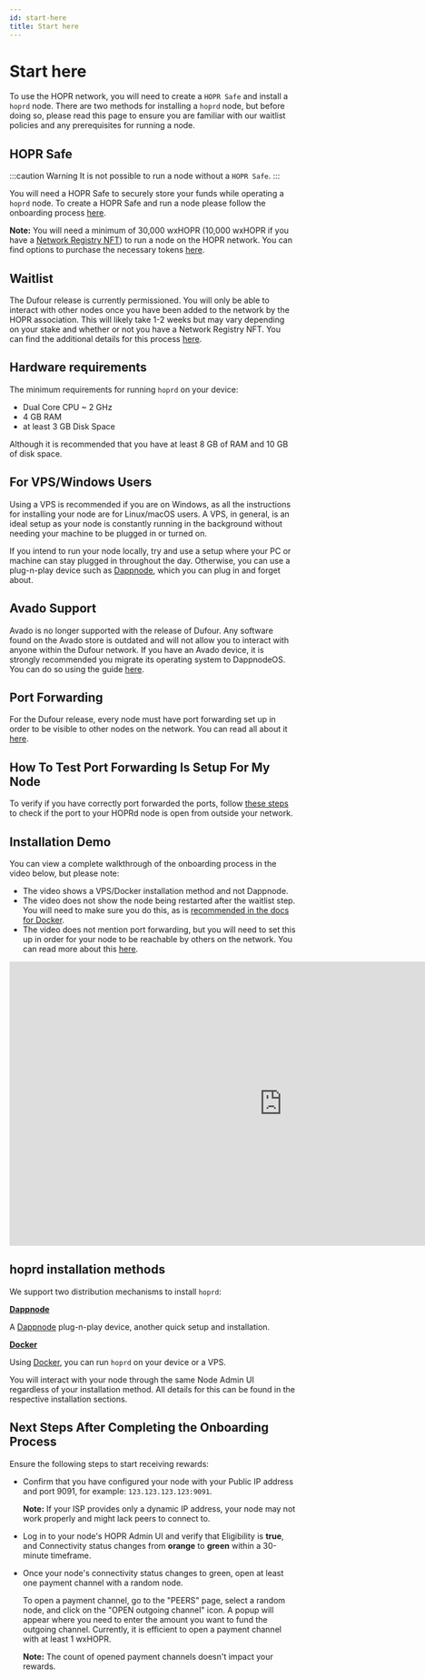 ```yaml
---
id: start-here
title: Start here
---
```


# Start here

To use the HOPR network, you will need to create a `HOPR Safe` and install a `hoprd` node. There are two methods for installing a `hoprd` node, but before doing so, please read this page to ensure you are familiar with our waitlist policies and any prerequisites for running a node.

## HOPR Safe

:::caution Warning 
It is not possible to run a node without a `HOPR Safe`.
:::

You will need a HOPR Safe to securely store your funds while operating a `hoprd` node. To create a HOPR Safe and run a node please follow the onboarding process [here](https://hub.hoprnet.org/). 

**Note:** You will need a minimum of 30,000 wxHOPR (10,000 wxHOPR if you have a [Network Registry NFT](./waitlist-FAQ.md#what-is-the-network-registry-nft)) to run a node on the HOPR network. You can find options to purchase the necessary tokens [here](../staking/how-to-get-hopr.md).

## Waitlist

The Dufour release is currently permissioned. You will only be able to interact with other nodes once you have been added to the network by the HOPR association. This will likely take 1-2 weeks but may vary depending on your stake and whether or not you have a Network Registry NFT. You can find the additional details for this process [here](./waitlist-FAQ.md).

## Hardware requirements

The minimum requirements for running `hoprd` on your device:

- Dual Core CPU ~ 2 GHz
- 4 GB RAM
- at least 3 GB Disk Space

Although it is recommended that you have at least 8 GB of RAM and 10 GB of disk space.

## For VPS/Windows Users

Using a VPS is recommended if you are on Windows, as all the instructions for installing your node are for Linux/macOS users. A VPS, in general, is an ideal setup as your node is constantly running in the background without needing your machine to be plugged in or turned on. 

If you intend to run your node locally, try and use a setup where your PC or machine can stay plugged in throughout the day. Otherwise, you can use a plug-n-play device such as [Dappnode](https://dappnode.com/collections/frontpage/products/hopr-special-edition), which you can plug in and forget about.

## Avado Support

Avado is no longer supported with the release of Dufour. Any software found on the Avado store is outdated and will not allow you to interact with anyone within the Dufour network. If you have an Avado device, it is strongly recommended you migrate its operating system to DappnodeOS. You can do so using the guide [here](./using-avado.md#transitioning-to-dappnode).

## Port Forwarding

For the Dufour release, every node must have port forwarding set up in order to be visible to other nodes on the network. You can read all about it [here](./using-hopr-admin.md#types-of-nodes).

## How To Test Port Forwarding Is Setup For My Node

To verify if you have correctly port forwarded the ports, follow [these steps](./using-hopr-admin.md#how-to-test-port-forwarding-is-setup-for-my-node) to check if the port to your HOPRd node is open from outside your network.

## Installation Demo

You can view a complete walkthrough of the onboarding process in the video below, but please note:

- The video shows a VPS/Docker installation method and not Dappnode.
- The video does not show the node being restarted after the waitlist step. You will need to make sure you do this, as is [recommended in the docs for Docker](./using-docker.md#4-link-your-node-to-your-safe).
- The video does not mention port forwarding, but you will need to set this up in order for your node to be reachable by others on the network. You can read more about this [here](./using-hopr-admin.md#types-of-nodes).

<iframe width="960" height="500"src="https://www.youtube.com/embed/tcs3VzEW7dM" frameborder="0" allowfullscreen></iframe>

## hoprd installation methods

We support two distribution mechanisms to install `hoprd`:

**[Dappnode](using-dappnode)**

A [Dappnode](https://dappnode.io/) plug-n-play device, another quick setup and installation.

**[Docker](using-docker)**

Using [Docker](https://www.docker.com/), you can run `hoprd` on your device or a VPS.

You will interact with your node through the same Node Admin UI regardless of your installation method. All details for this can be found in the respective installation sections.

## Next Steps After Completing the Onboarding Process
 
Ensure the following steps to start receiving rewards:
 
- Confirm that you have configured your node with your Public IP address and port 9091, for example: `123.123.123.123:9091`.

  **Note:** If your ISP provides only a dynamic IP address, your node may not work properly and might lack peers to connect to.
  
- Log in to your node's HOPR Admin UI and verify that Eligibility is **true**, and Connectivity status changes from **orange** to **green** within a 30-minute timeframe.
- Once your node's connectivity status changes to green, open at least one payment channel with a random node.
  
  To open a payment channel, go to the "PEERS" page, select a random node, and click on the "OPEN outgoing channel" icon. A popup will appear where you need to enter the amount you want to fund the outgoing channel. Currently, it is efficient to open a payment channel with at least 1 wxHOPR. 

  **Note:** The count of opened payment channels doesn't impact your rewards.
